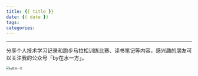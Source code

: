 ```yaml
---
title: {{ title }}
date: {{ date }}
tags: 
categories: 
---
```




<!--more-->

---
分享个人技术学习记录和跑步马拉松训练比赛、读书笔记等内容，感兴趣的朋友可以关注我的公众号「by在水一方」。

<img src="https://image-1254431338.cos.ap-guangzhou.myqcloud.com/qrcode_for_gh_0be790c1f754_258.jpg" alt="by在水一方" style="zoom:50%;" />

